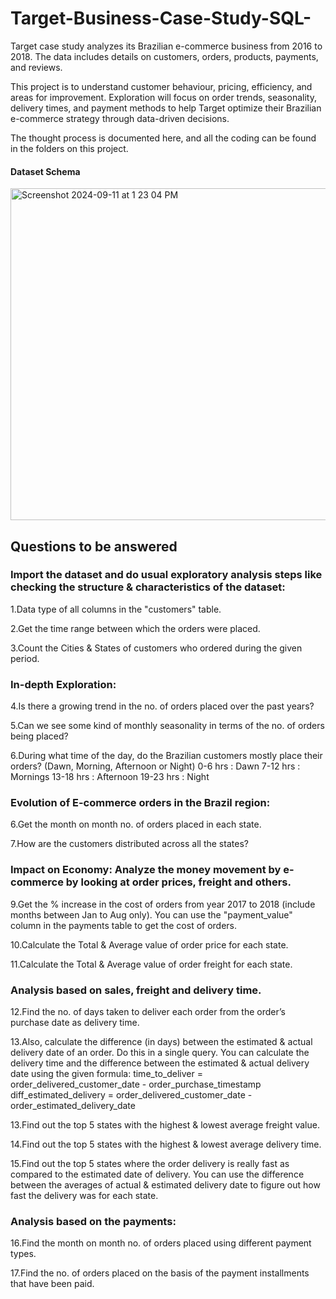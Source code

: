 # Target-Business-Case-Study-SQL-
Target case study analyzes its Brazilian e-commerce business from 2016 to 2018. The data includes details on customers, orders, products, payments, and reviews.

This project is to understand customer behaviour, pricing, efficiency, and areas for improvement. Exploration will focus on order trends, seasonality, delivery times, and payment methods to help Target optimize their Brazilian e-commerce strategy through data-driven decisions.

The thought process is documented here, and all the coding can be found in the folders on this project.

#### Dataset Schema

<img width="531" alt="Screenshot 2024-09-11 at 1 23 04 PM" src="https://github.com/user-attachments/assets/b67a8c89-8506-4bcf-8687-b5077f3c50ff">


## Questions to be answered

### Import the dataset and do usual exploratory analysis steps like checking the structure & characteristics of the dataset:
1.Data type of all columns in the "customers" table.

2.Get the time range between which the orders were placed.

3.Count the Cities & States of customers who ordered during the given period.

### In-depth Exploration:
4.Is there a growing trend in the no. of orders placed over the past years?

5.Can we see some kind of monthly seasonality in terms of the no. of orders being placed?

6.During what time of the day, do the Brazilian customers mostly place their orders? (Dawn, Morning, Afternoon or Night)
0-6 hrs : Dawn
7-12 hrs : Mornings
13-18 hrs : Afternoon
19-23 hrs : Night

### Evolution of E-commerce orders in the Brazil region:
6.Get the month on month no. of orders placed in each state.

7.How are the customers distributed across all the states?

### Impact on Economy: Analyze the money movement by e-commerce by looking at order prices, freight and others.
9.Get the % increase in the cost of orders from year 2017 to 2018 (include months between Jan to Aug only).
You can use the "payment_value" column in the payments table to get the cost of orders.

10.Calculate the Total & Average value of order price for each state.

11.Calculate the Total & Average value of order freight for each state.

### Analysis based on sales, freight and delivery time.
12.Find the no. of days taken to deliver each order from the order’s purchase date as delivery time.

13.Also, calculate the difference (in days) between the estimated & actual delivery date of an order.
Do this in a single query.
You can calculate the delivery time and the difference between the estimated & actual delivery date using the given formula:
time_to_deliver = order_delivered_customer_date - order_purchase_timestamp
diff_estimated_delivery = order_delivered_customer_date - order_estimated_delivery_date

13.Find out the top 5 states with the highest & lowest average freight value.

14.Find out the top 5 states with the highest & lowest average delivery time.

15.Find out the top 5 states where the order delivery is really fast as compared to the estimated date of delivery.
You can use the difference between the averages of actual & estimated delivery date to figure out how fast the delivery was for each state.

### Analysis based on the payments:
16.Find the month on month no. of orders placed using different payment types.

17.Find the no. of orders placed on the basis of the payment installments that have been paid.

